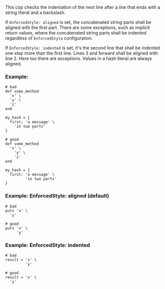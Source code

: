 This cop checks the indentation of the next line after a line that ends with a string
literal and a backslash.

If `EnforcedStyle: aligned` is set, the concatenated string parts shall be aligned with the
first part. There are some exceptions, such as implicit return values, where the
concatenated string parts shall be indented regardless of `EnforcedStyle` configuration.

If `EnforcedStyle: indented` is set, it's the second line that shall be indented one step
more than the first line. Lines 3 and forward shall be aligned with line 2. Here too there
are exceptions. Values in a hash literal are always aligned.

### Example:
    # bad
    def some_method
      'x' \
      'y' \
      'z'
    end

    my_hash = {
      first: 'a message' \
        'in two parts'
    }

    # good
    def some_method
      'x' \
        'y' \
        'z'
    end

    my_hash = {
      first: 'a message' \
             'in two parts'
    }

### Example: EnforcedStyle: aligned (default)
    # bad
    puts 'x' \
      'y'

    # good
    puts 'x' \
         'y'

### Example: EnforcedStyle: indented
    # bad
    result = 'x' \
             'y'

    # good
    result = 'x' \
      'y'
